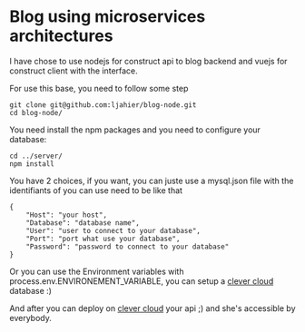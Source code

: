 # Blog using microservices architectures
I have chose to use nodejs for construct api to blog backend and vuejs for construct client with the interface.

For use this base, you need to follow some step
```
git clone git@github.com:ljahier/blog-node.git
cd blog-node/
```
You need install the npm packages and you need to configure your database:
```
cd ../server/
npm install
```
You have 2 choices, if you want, you can juste use a mysql.json file with the identifiants of you can use  need to be like that
```
{
    "Host":	"your host",
    "Database":	"database name",
    "User":	"user to connect to your database",
    "Port":	"port what use your database",
    "Password":	"password to connect to your database"
}
```
Or you can use the Environment variables with process.env.ENVIRONEMENT_VARIABLE, you can setup a [clever cloud](https://clever-cloud.com) database :)

And after you can deploy on [clever cloud](https://clever-cloud.com) your api ;) and she's accessible by everybody.
